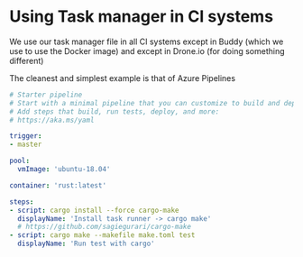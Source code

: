 # Using Task manager in CI systems

We use our task manager file in all CI systems except in Buddy (which we use to use the Docker image) and except in Drone.io (for doing something different)


The cleanest and simplest example is that of Azure Pipelines

```yaml
# Starter pipeline
# Start with a minimal pipeline that you can customize to build and deploy your code.
# Add steps that build, run tests, deploy, and more:
# https://aka.ms/yaml

trigger:
- master

pool:
  vmImage: 'ubuntu-18.04'

container: 'rust:latest'

steps:
- script: cargo install --force cargo-make
  displayName: 'Install task runner -> cargo make'
  # https://github.com/sagiegurari/cargo-make
- script: cargo make --makefile make.toml test
  displayName: 'Run test with cargo'
```